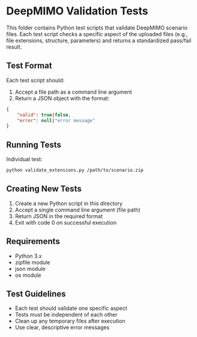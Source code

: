 # DeepMIMO Validation Tests

This folder contains Python test scripts that validate DeepMIMO scenario files. Each test script checks a specific aspect of the uploaded files (e.g., file extensions, structure, parameters) and returns a standardized pass/fail result.

## Test Format

Each test script should:
1. Accept a file path as a command line argument
2. Return a JSON object with the format:
```json
{
    "valid": true|false,
    "error": null|"error message"
}
```

## Running Tests

Individual test:
```bash
python validate_extensions.py /path/to/scenario.zip
```

## Creating New Tests

1. Create a new Python script in this directory
2. Accept a single command line argument (file path)
3. Return JSON in the required format
4. Exit with code 0 on successful execution

## Requirements

- Python 3.x
- zipfile module
- json module
- os module

## Test Guidelines

- Each test should validate one specific aspect
- Tests must be independent of each other
- Clean up any temporary files after execution
- Use clear, descriptive error messages